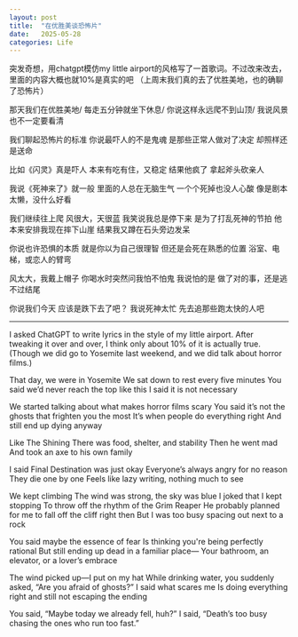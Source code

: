 ```yaml
---
layout: post
title:  "在优胜美谈恐怖片"
date:   2025-05-28
categories: Life
---
```


突发奇想，用chatgpt模仿my little airport的风格写了一首歌词。不过改来改去，里面的内容大概也就10%是真实的吧
（上周末我们真的去了优胜美地，也的确聊了恐怖片）

那天我们在优胜美地/
每走五分钟就坐下休息/
你说这样永远爬不到山顶/
我说风景也不一定要看清

我们聊起恐怖片的标准
你说最吓人的不是鬼魂
是那些正常人做对了决定
却照样还是送命

比如《闪灵》真是吓人
本来有吃有住，又稳定
结果他疯了
拿起斧头砍亲人

我说《死神来了》就一般
里面的人总在无脑生气
一个个死掉也没人心酸
像是剧本太懒，没什么好看

我们继续往上爬
风很大，天很蓝
我笑说我总是停下来
是为了打乱死神的节拍
他本来安排我现在摔下山崖
结果我又蹲在石头旁边发呆

你说也许恐惧的本质
就是你以为自己很理智
但还是会死在熟悉的位置
浴室、电梯，或恋人的臂弯

风太大，我戴上帽子
你喝水时突然问我怕不怕鬼
我说怕的是
做了对的事，还是逃不过结尾

你说我们今天
应该是跌下去了吧？
我说死神太忙
先去追那些跑太快的人吧

---

I asked ChatGPT to write lyrics in the style of my little airport.
After tweaking it over and over, I think only about 10% of it is actually true.
(Though we did go to Yosemite last weekend, and we did talk about horror films.)

That day, we were in Yosemite
We sat down to rest every five minutes
You said we’d never reach the top like this
I said it is not necessary

We started talking about what makes horror films scary
You said it’s not the ghosts that frighten you the most
It’s when people do everything right
And still end up dying anyway

Like The Shining
There was food, shelter, and stability
Then he went mad
And took an axe to his own family

I said Final Destination was just okay
Everyone’s always angry for no reason
They die one by one
Feels like lazy writing, nothing much to see

We kept climbing
The wind was strong, the sky was blue
I joked that I kept stopping
To throw off the rhythm of the Grim Reaper
He probably planned for me to fall off the cliff right then
But I was too busy spacing out next to a rock

You said maybe the essence of fear
Is thinking you're being perfectly rational
But still ending up dead in a familiar place—
Your bathroom, an elevator, or a lover’s embrace

The wind picked up—I put on my hat
While drinking water, you suddenly asked, “Are you afraid of ghosts?”
I said what scares me
Is doing everything right and still not escaping the ending

You said, “Maybe today
we already fell, huh?”
I said, “Death’s too busy
chasing the ones who run too fast.”
